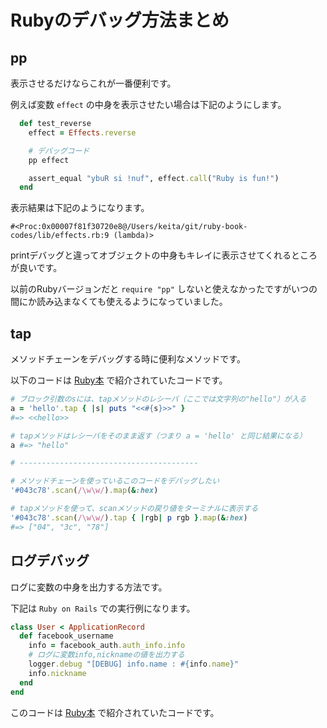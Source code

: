 # Rubyのデバッグ方法まとめ

## pp

表示させるだけならこれが一番便利です。

例えば変数 `effect` の中身を表示させたい場合は下記のようにします。

```ruby
  def test_reverse
    effect = Effects.reverse

    # デバッグコード
    pp effect

    assert_equal "ybuR si !nuf", effect.call("Ruby is fun!")
  end
```

表示結果は下記のようになります。

```
#<Proc:0x00007f81f30720e8@/Users/keita/git/ruby-book-codes/lib/effects.rb:9 (lambda)>
```

printデバッグと違ってオブジェクトの中身もキレイに表示させてくれるところが良いです。

以前のRubyバージョンだと `require "pp"` しないと使えなかったですがいつの間にか読み込まなくても使えるようになっていました。

## tap

メソッドチェーンをデバッグする時に便利なメソッドです。

以下のコードは [Ruby本](https://github.com/JunichiIto/ruby-book-codes) で紹介されていたコードです。

```ruby
# ブロック引数のsには、tapメソッドのレシーバ（ここでは文字列の"hello"）が入る
a = 'hello'.tap { |s| puts "<<#{s}>>" }
#=> <<hello>>

# tapメソッドはレシーバをそのまま返す（つまり a = 'hello' と同じ結果になる）
a #=> "hello"

# ----------------------------------------

# メソッドチェーンを使っているこのコードをデバッグしたい
'#043c78'.scan(/\w\w/).map(&:hex)

# tapメソッドを使って、scanメソッドの戻り値をターミナルに表示する
'#043c78'.scan(/\w\w/).tap { |rgb| p rgb }.map(&:hex)
#=> ["04", "3c", "78"]
```

## ログデバッグ

ログに変数の中身を出力する方法です。

下記は `Ruby on Rails` での実行例になります。

```ruby
class User < ApplicationRecord
  def facebook_username
    info = facebook_auth.auth_info.info
    # ログに変数info,nicknameの値を出力する
    logger.debug "[DEBUG] info.name : #{info.name}"
    info.nickname
  end
end
```

このコードは [Ruby本](https://github.com/JunichiIto/ruby-book-codes) で紹介されていたコードです。
